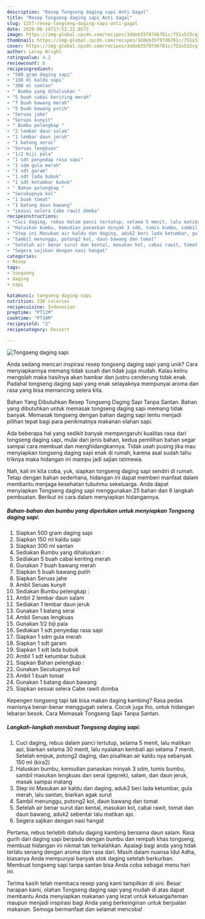 ```yaml
---
description: "Resep Tongseng daging sapi Anti Gagal"
title: "Resep Tongseng daging sapi Anti Gagal"
slug: 1257-resep-tongseng-daging-sapi-anti-gagal
date: 2020-06-14T17:52:22.057Z
image: https://img-global.cpcdn.com/recipes/3ddeb35f97d6781c/751x532cq70/tongseng-daging-sapi-foto-resep-utama.jpg
thumbnail: https://img-global.cpcdn.com/recipes/3ddeb35f97d6781c/751x532cq70/tongseng-daging-sapi-foto-resep-utama.jpg
cover: https://img-global.cpcdn.com/recipes/3ddeb35f97d6781c/751x532cq70/tongseng-daging-sapi-foto-resep-utama.jpg
author: Leroy Wright
ratingvalue: 4.2
reviewcount: 8
recipeingredient:
- "500 gram daging sapi"
- "150 ml kaldu sapi"
- "300 ml santan"
- " Bumbu yang dihaluskan "
- "5 buah cabai keriting merah"
- "7 buah bawang merah"
- "5 buah bawang putih"
- "Seruas jahe"
- "Seruas kunyit"
- " Bumbu pelengkap "
- "2 lembar daun salam"
- "1 lembar daun jeruk"
- "1 batang serai"
- "Seruas lengkuas"
- "1/2 biji pala"
- "1 sdt penyedap rasa sapi"
- "1 sdm gula merah"
- "1 sdt garam"
- "1 sdt lada bubuk"
- "1 sdt ketumbar bubuk"
- " Bahan pelengkap "
- "Secukupnya kol"
- "1 buah tomat"
- "1 batang daun bawang"
- "sesuai selera Cabe rawit domba"
recipeinstructions:
- "Cuci daging, rebus dalam panci tertutup, selama 5 menit, lalu matikan api, biarkan selama 30 menit, lalu nyalakan kembali api selama 7 menit. Setelah empuk, potong2 daging, dan pisahkan air kaldu nya sebanyak 150 ml (kira2)"
- "Haluskan bumbu, kemudian panaskan minyak 3 sdm, tumis bumbu, sambil masukan lengkuas dan serai (geprek), salam, dan daun jeruk, masak sampai matang"
- "Step ini Masukan air kaldu dan daging, aduk2 beri lada ketumbar, gula merah, lalu santan, biarkan agak surut"
- "Sambil menunggu, potong2 kol, daun bawang dan tomat"
- "Setelah air benar surut dan kental, masukan kol, cabai rawit, tomat dan daun bawang, aduk2 sebentar lalu matikan api."
- "Segera sajikan dengan nasi hangat"
categories:
- Resep
tags:
- tongseng
- daging
- sapi

katakunci: tongseng daging sapi 
nutrition: 230 calories
recipecuisine: Indonesian
preptime: "PT12M"
cooktime: "PT34M"
recipeyield: "2"
recipecategory: Dessert

---
```



![Tongseng daging sapi](https://img-global.cpcdn.com/recipes/3ddeb35f97d6781c/751x532cq70/tongseng-daging-sapi-foto-resep-utama.jpg)

Anda sedang mencari inspirasi resep tongseng daging sapi yang unik? Cara menyiapkannya memang tidak susah dan tidak juga mudah. Kalau keliru mengolah maka hasilnya akan hambar dan justru cenderung tidak enak. Padahal tongseng daging sapi yang enak selayaknya mempunyai aroma dan rasa yang bisa memancing selera kita.

Bahan Yang Dibutuhkan Resep Tongseng Daging Sapi Tanpa Santan. Bahan yang dibutuhkan untuk memasak tongseng daging sapi memang tidak banyak. Memasak tongseng dengan bahan daging sapi tentu menjadi pilihan tepat bagi para penikmatnya makanan olahan sapi.

Ada beberapa hal yang sedikit banyak mempengaruhi kualitas rasa dari tongseng daging sapi, mulai dari jenis bahan, kedua pemilihan bahan segar sampai cara membuat dan menghidangkannya. Tidak usah pusing jika mau menyiapkan tongseng daging sapi enak di rumah, karena asal sudah tahu triknya maka hidangan ini mampu jadi sajian istimewa.


Nah, kali ini kita coba, yuk, siapkan tongseng daging sapi sendiri di rumah. Tetap dengan bahan sederhana, hidangan ini dapat memberi manfaat dalam membantu menjaga kesehatan tubuhmu sekeluarga. Anda dapat menyiapkan Tongseng daging sapi menggunakan 25 bahan dan 6 langkah pembuatan. Berikut ini cara dalam menyiapkan hidangannya.

<!--inarticleads1-->

##### Bahan-bahan dan bumbu yang diperlukan untuk menyiapkan Tongseng daging sapi:

1. Siapkan 500 gram daging sapi
1. Siapkan 150 ml kaldu sapi
1. Siapkan 300 ml santan
1. Sediakan  Bumbu yang dihaluskan :
1. Sediakan 5 buah cabai keriting merah
1. Gunakan 7 buah bawang merah
1. Siapkan 5 buah bawang putih
1. Siapkan Seruas jahe
1. Ambil Seruas kunyit
1. Sediakan  Bumbu pelengkap :
1. Ambil 2 lembar daun salam
1. Sediakan 1 lembar daun jeruk
1. Gunakan 1 batang serai
1. Ambil Seruas lengkuas
1. Gunakan 1/2 biji pala
1. Sediakan 1 sdt penyedap rasa sapi
1. Siapkan 1 sdm gula merah
1. Siapkan 1 sdt garam
1. Siapkan 1 sdt lada bubuk
1. Ambil 1 sdt ketumbar bubuk
1. Siapkan  Bahan pelengkap :
1. Gunakan Secukupnya kol
1. Ambil 1 buah tomat
1. Gunakan 1 batang daun bawang
1. Siapkan sesuai selera Cabe rawit domba


Kepengen tongseng tapi tak bisa makan daging kambing? Rasa pedas manisnya benar-benar menggugah selera. Cocok juga lho, untuk hidangan lebaran besok. Cara Memasak Tongseng Sapi Tanpa Santan. 

<!--inarticleads2-->

##### Langkah-langkah membuat Tongseng daging sapi:

1. Cuci daging, rebus dalam panci tertutup, selama 5 menit, lalu matikan api, biarkan selama 30 menit, lalu nyalakan kembali api selama 7 menit. Setelah empuk, potong2 daging, dan pisahkan air kaldu nya sebanyak 150 ml (kira2)
1. Haluskan bumbu, kemudian panaskan minyak 3 sdm, tumis bumbu, sambil masukan lengkuas dan serai (geprek), salam, dan daun jeruk, masak sampai matang
1. Step ini Masukan air kaldu dan daging, aduk2 beri lada ketumbar, gula merah, lalu santan, biarkan agak surut
1. Sambil menunggu, potong2 kol, daun bawang dan tomat
1. Setelah air benar surut dan kental, masukan kol, cabai rawit, tomat dan daun bawang, aduk2 sebentar lalu matikan api.
1. Segera sajikan dengan nasi hangat


Pertama, rebus terlebih dahulu daging kambing bersama daun salam. Rasa gurih dari daging sapi berpadu dengan bumbu dan rempah khas tongseng, membuat hidangan ini nikmat tak terkalahkan. Apalagi bagi anda yang tidak terlalu senang dengan aroma dan rasa dari. Masih dalam nuansa Idul Adha, biasanya Anda mempunyai banyak stok daging setelah berkurban. Membuat tongseng sapi tanpa santan bisa Anda coba sebagai menu hari ini. 

Terima kasih telah membaca resep yang kami tampilkan di sini. Besar harapan kami, olahan Tongseng daging sapi yang mudah di atas dapat membantu Anda menyiapkan makanan yang lezat untuk keluarga/teman maupun menjadi inspirasi bagi Anda yang berkeinginan untuk berjualan makanan. Semoga bermanfaat dan selamat mencoba!
